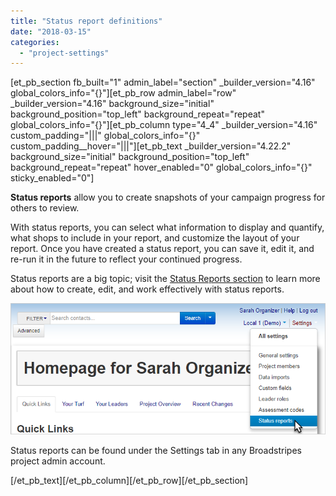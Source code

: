 ```yaml
---
title: "Status report definitions"
date: "2018-03-15"
categories: 
  - "project-settings"
---
```


\[et\_pb\_section fb\_built="1" admin\_label="section" \_builder\_version="4.16" global\_colors\_info="{}"\]\[et\_pb\_row admin\_label="row" \_builder\_version="4.16" background\_size="initial" background\_position="top\_left" background\_repeat="repeat" global\_colors\_info="{}"\]\[et\_pb\_column type="4\_4" \_builder\_version="4.16" custom\_padding="|||" global\_colors\_info="{}" custom\_padding\_\_hover="|||"\]\[et\_pb\_text \_builder\_version="4.22.2" background\_size="initial" background\_position="top\_left" background\_repeat="repeat" hover\_enabled="0" global\_colors\_info="{}" sticky\_enabled="0"\]

**Status reports** allow you to create snapshots of your campaign progress for others to review.

With status reports, you can select what information to display and quantify, what shops to include in your report, and customize the layout of your report. Once you have created a status report, you can save it, edit it, and re-run it in the future to reflect your continued progress.

Status reports are a big topic; visit the [Status Reports section](../../../using-broadstripes/lists-and-reports/status-reports-overview/) to learn more about how to create, edit, and work effectively with status reports.

[![Status reports can be found under the Settings tab in any Broadstripes admin account.](images/85960fa-status_report_overview_1.png)](../../../../wp-content/uploads/2018/03/85960fa-status_report_overview_1.png)

Status reports can be found under the Settings tab in any Broadstripes project admin account.

\[/et\_pb\_text\]\[/et\_pb\_column\]\[/et\_pb\_row\]\[/et\_pb\_section\]
